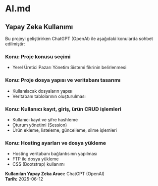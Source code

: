 # AI.md

## Yapay Zeka Kullanımı

Bu projeyi geliştirirken ChatGPT (OpenAI) ile aşağıdaki konularda sohbet edilmiştir:

### Konu: Proje konusu seçimi
- Yerel Üretici Pazarı Yönetim Sistemi fikrinin belirlenmesi

### Konu: Proje dosya yapısı ve veritabanı tasarımı
- Kullanılacak dosyaların yapısı
- Veritabanı tablolarının oluşturulması

### Konu: Kullanıcı kayıt, giriş, ürün CRUD işlemleri
- Kullanıcı kayıt ve şifre hashleme
- Oturum yönetimi (Session)
- Ürün ekleme, listeleme, güncelleme, silme işlemleri

### Konu: Hosting ayarları ve dosya yükleme
- Hosting veritabanı bağlantısının yapılması
- FTP ile dosya yükleme
- CSS (Bootstrap) kullanımı

**Kullanılan Yapay Zeka Aracı:** ChatGPT (OpenAI)  
**Tarih:** 2025-06-12  
